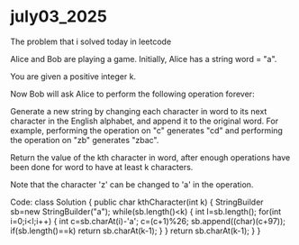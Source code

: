 # july03_2025
The problem that i solved today in leetcode

Alice and Bob are playing a game. Initially, Alice has a string word = "a".

You are given a positive integer k.

Now Bob will ask Alice to perform the following operation forever:

Generate a new string by changing each character in word to its next character in the English alphabet, and append it to the original word.
For example, performing the operation on "c" generates "cd" and performing the operation on "zb" generates "zbac".

Return the value of the kth character in word, after enough operations have been done for word to have at least k characters.

Note that the character 'z' can be changed to 'a' in the operation.

Code:
class Solution {
    public char kthCharacter(int k) {
        StringBuilder sb=new StringBuilder("a");
        while(sb.length()<k)
        {
            int l=sb.length();
            for(int i=0;i<l;i++)
            {
                int c=sb.charAt(i)-'a';
                c=(c+1)%26;
                sb.append((char)(c+97));
                if(sb.length()==k)
                    return sb.charAt(k-1);
            }
        }
        return sb.charAt(k-1);
    }
}
